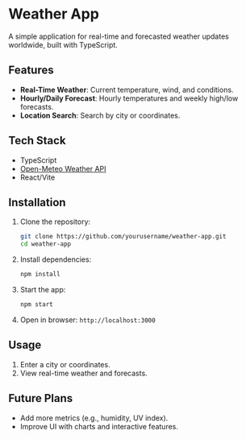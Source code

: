 # Weather App

A simple application for real-time and forecasted weather updates worldwide, built with TypeScript.

## Features
- **Real-Time Weather**: Current temperature, wind, and conditions.
- **Hourly/Daily Forecast**: Hourly temperatures and weekly high/low forecasts.
- **Location Search**: Search by city or coordinates.

## Tech Stack
- TypeScript
- [Open-Meteo Weather API](https://open-meteo.com/)
- React/Vite

## Installation
1. Clone the repository:
   ```bash
   git clone https://github.com/yourusername/weather-app.git
   cd weather-app
   ```
2. Install dependencies:
   ```bash
   npm install
   ```
3. Start the app:
   ```bash
   npm start
   ```
4. Open in browser: `http://localhost:3000`

## Usage
1. Enter a city or coordinates.
2. View real-time weather and forecasts.

## Future Plans
- Add more metrics (e.g., humidity, UV index).
- Improve UI with charts and interactive features.



